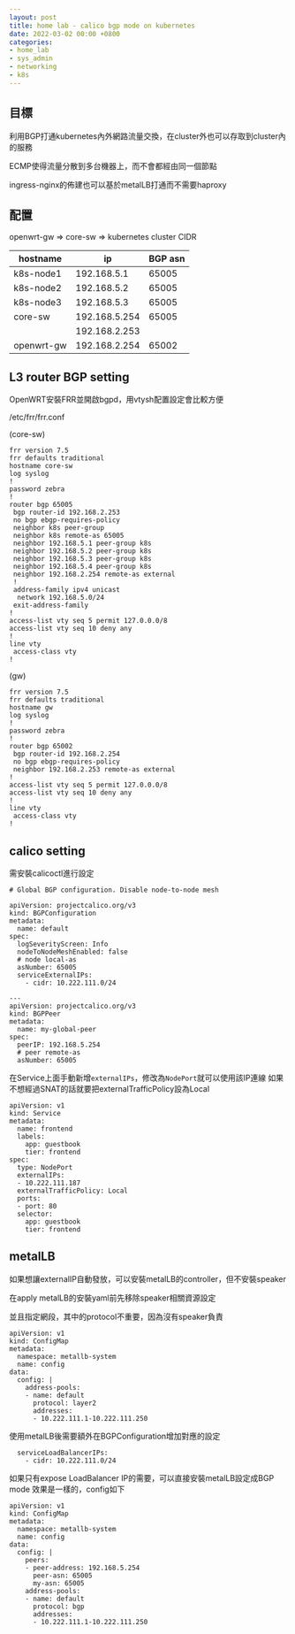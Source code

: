 ```yaml
---
layout: post
title: home lab - calico bgp mode on kubernetes
date: 2022-03-02 00:00 +0800
categories:
- home_lab
- sys_admin
- networking
- k8s
---
```


## 目標

利用BGP打通kubernetes內外網路流量交換，在cluster外也可以存取到cluster內的服務

ECMP使得流量分散到多台機器上，而不會都經由同一個節點

ingress-nginx的佈建也可以基於metalLB打通而不需要haproxy

## 配置

openwrt-gw => core-sw => kubernetes cluster CIDR

| hostname  | ip             | BGP asn |
|-----------|----------------|---------|
| k8s-node1 | 192.168.5.1    | 65005   |
| k8s-node2 | 192.168.5.2    | 65005   |
| k8s-node3 | 192.168.5.3    | 65005   |
| core-sw   | 192.168.5.254  | 65005   |
|           | 192.168.2.253  |         |
| openwrt-gw| 192.168.2.254  | 65002   |

## L3 router BGP setting

OpenWRT安裝FRR並開啟bgpd，用vtysh配置設定會比較方便

/etc/frr/frr.conf

(core-sw)

```
frr version 7.5
frr defaults traditional
hostname core-sw
log syslog
!
password zebra
!
router bgp 65005
 bgp router-id 192.168.2.253
 no bgp ebgp-requires-policy
 neighbor k8s peer-group
 neighbor k8s remote-as 65005
 neighbor 192.168.5.1 peer-group k8s
 neighbor 192.168.5.2 peer-group k8s
 neighbor 192.168.5.3 peer-group k8s
 neighbor 192.168.5.4 peer-group k8s
 neighbor 192.168.2.254 remote-as external
 !
 address-family ipv4 unicast
  network 192.168.5.0/24
 exit-address-family
!
access-list vty seq 5 permit 127.0.0.0/8
access-list vty seq 10 deny any
!
line vty
 access-class vty
!
```

(gw)

```
frr version 7.5
frr defaults traditional
hostname gw
log syslog
!
password zebra
!
router bgp 65002
 bgp router-id 192.168.2.254
 no bgp ebgp-requires-policy
 neighbor 192.168.2.253 remote-as external
!
access-list vty seq 5 permit 127.0.0.0/8
access-list vty seq 10 deny any
!
line vty
 access-class vty
!
```

## calico setting

需安裝calicoctl進行設定

```
# Global BGP configuration. Disable node-to-node mesh

apiVersion: projectcalico.org/v3
kind: BGPConfiguration
metadata:
  name: default
spec:
  logSeverityScreen: Info
  nodeToNodeMeshEnabled: false
  # node local-as
  asNumber: 65005
  serviceExternalIPs:
    - cidr: 10.222.111.0/24

---
apiVersion: projectcalico.org/v3
kind: BGPPeer
metadata:
  name: my-global-peer
spec:
  peerIP: 192.168.5.254
  # peer remote-as
  asNumber: 65005
```

在Service上面手動新增`externalIPs`，修改為`NodePort`就可以使用該IP連線
如果不想經過SNAT的話就要把externalTrafficPolicy設為Local

```
apiVersion: v1
kind: Service
metadata:
  name: frontend
  labels:
    app: guestbook
    tier: frontend
spec:
  type: NodePort
  externalIPs:
  - 10.222.111.187
  externalTrafficPolicy: Local
  ports:
  - port: 80
  selector:
    app: guestbook
    tier: frontend
```

## metalLB

如果想讓externalIP自動發放，可以安裝metalLB的controller，但不安裝speaker

在apply metalLB的安裝yaml前先移除speaker相關資源設定

並且指定網段，其中的protocol不重要，因為沒有speaker負責

```
apiVersion: v1
kind: ConfigMap
metadata:
  namespace: metallb-system
  name: config
data:
  config: |
    address-pools:
    - name: default
      protocol: layer2
      addresses:
      - 10.222.111.1-10.222.111.250
```

使用metalLB後需要額外在BGPConfiguration增加對應的設定

```
  serviceLoadBalancerIPs:
    - cidr: 10.222.111.0/24
```

如果只有expose LoadBalancer IP的需要，可以直接安裝metalLB設定成BGP mode
效果是一樣的，config如下

```
apiVersion: v1
kind: ConfigMap
metadata:
  namespace: metallb-system
  name: config
data:
  config: |
    peers:
    - peer-address: 192.168.5.254
      peer-asn: 65005
      my-asn: 65005
    address-pools:
    - name: default
      protocol: bgp
      addresses:
      - 10.222.111.1-10.222.111.250
```
